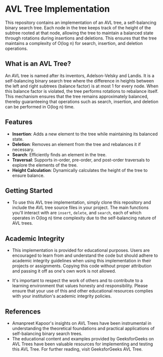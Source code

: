 # AVL Tree Implementation

This repository contains an implementation of an AVL tree, a self-balancing binary search tree. Each node in the tree keeps track of the height of the subtree rooted at that node, allowing the tree to maintain a balanced state through rotations during insertions and deletions. This ensures that the tree maintains a complexity of O(log n) for search, insertion, and deletion operations.

## What is an AVL Tree?

An AVL tree is named after its inventors, Adelson-Velsky and Landis. It is a self-balancing binary search tree where the difference in heights between the left and right subtrees (balance factor) is at most 1 for every node. When this balance factor is violated, the tree performs rotations to rebalance itself. This mechanism ensures that the tree remains approximately balanced, thereby guaranteeing that operations such as search, insertion, and deletion can be performed in O(log n) time.

## Features

- **Insertion**: Adds a new element to the tree while maintaining its balanced state.
- **Deletion**: Removes an element from the tree and rebalances it if necessary.
- **Search**: Efficiently finds an element in the tree.
- **Traversal**: Supports in-order, pre-order, and post-order traversals to explore the elements of the tree.
- **Height Calculation**: Dynamically calculates the height of the tree to ensure balance.

## Getting Started

- To use this AVL tree implementation, simply clone this repository and include the AVL tree source files in your project. The main functions you'll interact with are `insert`, `delete`, and `search`, each of which operates in O(log n) time complexity due to the self-balancing nature of AVL trees.

## Academic Integrity
- This implementation is provided for educational purposes. Users are encouraged to learn from and understand the code but should adhere to academic integrity guidelines when using this implementation in their projects or assignments. Copying this code without proper attribution and passing it off as one's own work is not allowed.

- It's important to respect the work of others and to contribute to a learning environment that values honesty and responsibility. Please ensure that your use of this and other educational resources complies with your institution's academic integrity policies.

## References
- Amanpreet Kapoor's insights on AVL Trees have been instrumental in understanding the theoretical foundations and practical applications of self-balancing binary search trees.
- The educational content and examples provided by GeeksforGeeks on AVL Trees have been valuable resources for implementing and testing this AVL Tree. For further reading, visit GeeksforGeeks AVL Tree.
